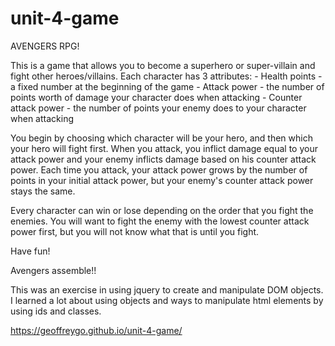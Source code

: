 # unit-4-game

AVENGERS RPG!

This is a game that allows you to become a superhero or super-villain
and fight other heroes/villains. Each character has 3 attributes:
    - Health points - a fixed number at the beginning of the game
    - Attack power - the number of points worth of damage your character does when attacking
    - Counter attack power - the number of points your enemy does to your character when attacking

You begin by choosing which character will be your hero, and then which your hero will fight first. When you attack, you inflict damage equal to your attack power and your enemy inflicts damage based on his counter attack power. Each time you attack, your attack power grows by the number of points in your initial attack power, but your enemy's counter attack power stays the same.

Every character can win or lose depending on the order that you fight the enemies. You will want to fight the enemy with the lowest counter attack power first, but you will not know what that is until you fight.

Have fun!

Avengers assemble!!

This was an exercise in using jquery to create and manipulate DOM objects. I learned a lot about using objects and ways to
manipulate html elements by using ids and classes.

https://geoffreygo.github.io/unit-4-game/
